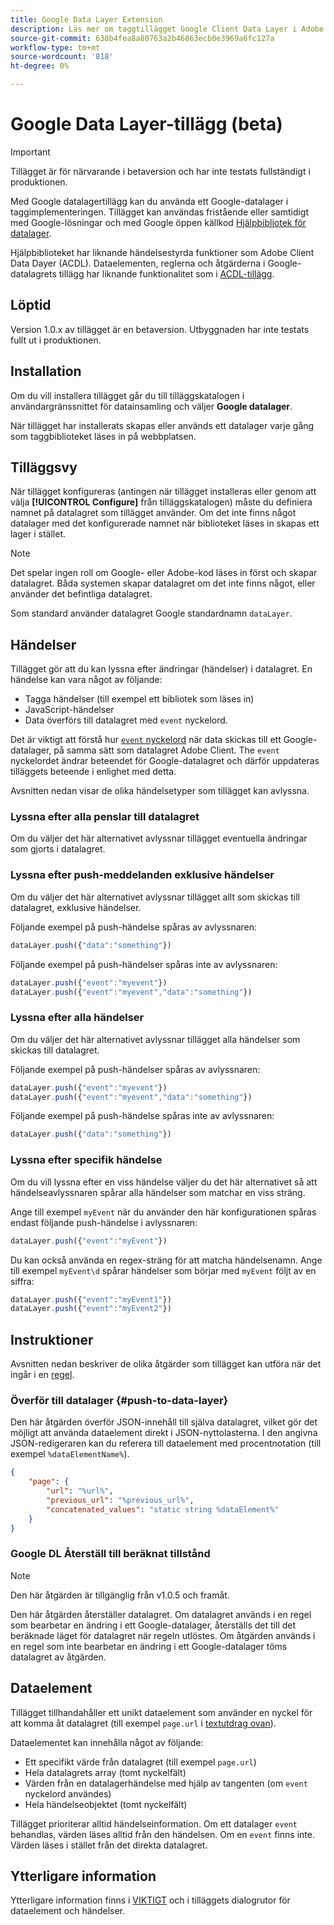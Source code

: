 ```yaml
---
title: Google Data Layer Extension
description: Läs mer om taggtillägget Google Client Data Layer i Adobe Experience Platform.
source-git-commit: 638b4fea8a80763a2b46863ecb0e3969a6fc127a
workflow-type: tm+mt
source-wordcount: '818'
ht-degree: 0%

---
```


# Google Data Layer-tillägg (beta)

>[!IMPORTANT]
>
>Tillägget är för närvarande i betaversion och har inte testats fullständigt i produktionen.

Med Google datalagertillägg kan du använda ett Google-datalager i taggimplementeringen. Tillägget kan användas fristående eller samtidigt med Google-lösningar och med Google öppen källkod [Hjälpbibliotek för datalager](https://github.com/google/data-layer-helper).

Hjälpbiblioteket har liknande händelsestyrda funktioner som Adobe Client Data Dayer (ACDL). Dataelementen, reglerna och åtgärderna i Google-datalagrets tillägg har liknande funktionalitet som i [ACDL-tillägg](../client-data-layer/overview.md).

## Löptid

Version 1.0.x av tillägget är en betaversion. Utbyggnaden har inte testats fullt ut i produktionen.

## Installation

Om du vill installera tillägget går du till tilläggskatalogen i användargränssnittet för datainsamling och väljer **Google datalager**.

När tillägget har installerats skapas eller används ett datalager varje gång som taggbiblioteket läses in på webbplatsen.

## Tilläggsvy

När tillägget konfigureras (antingen när tillägget installeras eller genom att välja **[!UICONTROL Configure]** från tilläggskatalogen) måste du definiera namnet på datalagret som tillägget använder. Om det inte finns något datalager med det konfigurerade namnet när biblioteket läses in skapas ett lager i stället.

>[!NOTE]
>
>Det spelar ingen roll om Google- eller Adobe-kod läses in först och skapar datalagret. Båda systemen skapar datalagret om det inte finns något, eller använder det befintliga datalagret.

Som standard använder datalagret Google standardnamn `dataLayer`.

## Händelser

Tillägget gör att du kan lyssna efter ändringar (händelser) i datalagret. En händelse kan vara något av följande:

* Tagga händelser (till exempel ett bibliotek som läses in)
* JavaScript-händelser
* Data överförs till datalagret med `event` nyckelord.

Det är viktigt att förstå hur [`event` nyckelord](https://developers.google.com/tag-platform/devguides/datalayer#use_a_data_layer_with_event_handlers) när data skickas till ett Google-datalager, på samma sätt som datalagret Adobe Client. The `event` nyckelordet ändrar beteendet för Google-datalagret och därför uppdateras tilläggets beteende i enlighet med detta.

Avsnitten nedan visar de olika händelsetyper som tillägget kan avlyssna.

### Lyssna efter alla penslar till datalagret

Om du väljer det här alternativet avlyssnar tillägget eventuella ändringar som gjorts i datalagret.

### Lyssna efter push-meddelanden exklusive händelser

Om du väljer det här alternativet avlyssnar tillägget allt som skickas till datalagret, exklusive händelser.

Följande exempel på push-händelse spåras av avlyssnaren:

```js
dataLayer.push({"data":"something"})
```

Följande exempel på push-händelser spåras inte av avlyssnaren:

```js
dataLayer.push({"event":"myevent"})
dataLayer.push({"event":"myevent","data":"something"})
```

### Lyssna efter alla händelser

Om du väljer det här alternativet avlyssnar tillägget alla händelser som skickas till datalagret.

Följande exempel på push-händelser spåras av avlyssnaren:

```js
dataLayer.push({"event":"myevent"})
dataLayer.push({"event":"myevent","data":"something"})
```

Följande exempel på push-händelse spåras inte av avlyssnaren:

```js
dataLayer.push({"data":"something"})
```

### Lyssna efter specifik händelse

Om du vill lyssna efter en viss händelse väljer du det här alternativet så att händelseavlyssnaren spårar alla händelser som matchar en viss sträng.

Ange till exempel `myEvent` när du använder den här konfigurationen spåras endast följande push-händelse i avlyssnaren:

```js
dataLayer.push({"event":"myEvent"})
```

Du kan också använda en regex-sträng för att matcha händelsenamn. Ange till exempel `myEvent\d` spårar händelser som börjar med `myEvent` följt av en siffra:

```js
dataLayer.push({"event":"myEvent1"})
dataLayer.push({"event":"myEvent2"})
```

## Instruktioner

Avsnitten nedan beskriver de olika åtgärder som tillägget kan utföra när det ingår i en [regel](../../../ui/managing-resources/rules.md).

### Överför till datalager {#push-to-data-layer}

Den här åtgärden överför JSON-innehåll till själva datalagret, vilket gör det möjligt att använda dataelement direkt i JSON-nyttolasterna. I den angivna JSON-redigeraren kan du referera till dataelement med procentnotation (till exempel `%dataElementName%`).

```json
{
    "page": {
        "url": "%url%",
        "previous_url": "%previous_url%",
        "concatenated_values": "static string %dataElement%"
    }
}
```

### Google DL Återställ till beräknat tillstånd

>[!NOTE]
>
>Den här åtgärden är tillgänglig från v1.0.5 och framåt.

Den här åtgärden återställer datalagret. Om datalagret används i en regel som bearbetar en ändring i ett Google-datalager, återställs det till det beräknade läget för datalagret när regeln utlöstes. Om åtgärden används i en regel som inte bearbetar en ändring i ett Google-datalager töms datalagret av åtgärden.

## Dataelement

Tillägget tillhandahåller ett unikt dataelement som använder en nyckel för att komma åt datalagret (till exempel `page.url` i [textutdrag ovan](#push-to-data-layer)).

Dataelementet kan innehålla något av följande:

* Ett specifikt värde från datalagret (till exempel `page.url`)
* Hela datalagrets array (tomt nyckelfält)
* Värden från en datalagerhändelse med hjälp av tangenten (om `event` nyckelord användes)
* Hela händelseobjektet (tomt nyckelfält)

Tillägget prioriterar alltid händelseinformation. Om ett datalager `event` behandlas, värden läses alltid från den händelsen. Om en `event` finns inte. Värden läses i stället från det direkta datalagret.

## Ytterligare information

Ytterligare information finns i [VIKTIGT](https://github.com/adobe/reactor-extension-googledatalayer/blob/main/README.md) och i tilläggets dialogrutor för dataelement och händelser.
